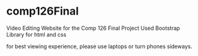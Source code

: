 # comp126Final
Video Editing Website for the Comp 126 Final Project
Used Bootstrap Library for html and css

for best viewing experience, please use laptops or turn phones sideways.
